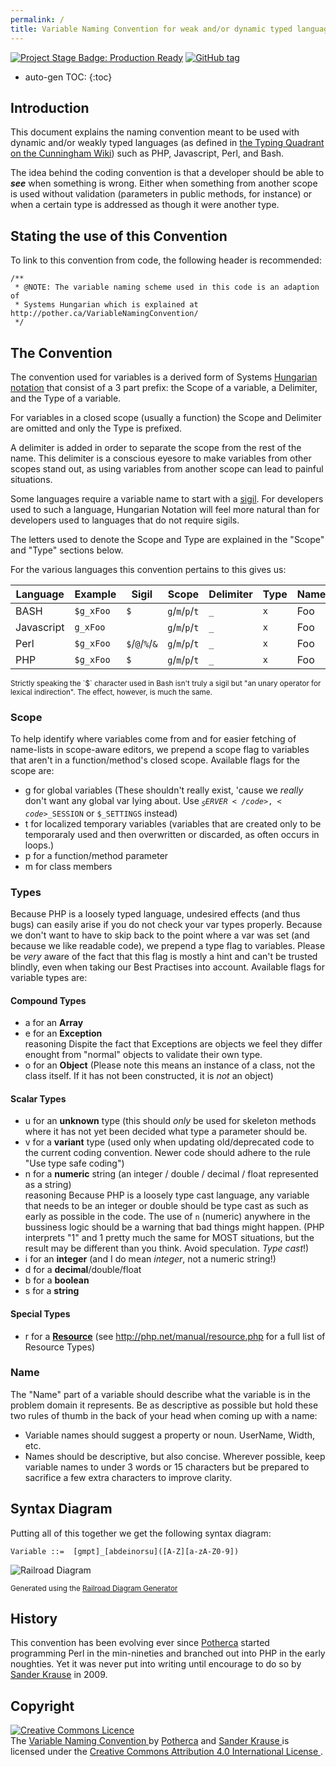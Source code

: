 ```yaml
---
permalink: /
title: Variable Naming Convention for weak and/or dynamic typed languages
---
```


[![Project Stage Badge: Production Ready][project-stage-image]][project-stage-badge]
[![GitHub tag][GitHub tag badge]][GitHub latest release]

* auto-gen TOC:
{:toc}

## Introduction

This document explains the naming convention meant to be used with 
dynamic and/or weakly typed languages (as defined in [the Typing 
Quadrant on the Cunningham Wiki]) such as PHP, Javascript, Perl, and Bash.

The idea behind the coding convention is that a developer should be able 
to _**see**_ when something is wrong. Either when something from another 
scope is used without validation (parameters in public methods, for 
instance) or when a certain type is addressed as though it were another 
type.

## Stating the use of this Convention

To link to this convention from code, the following header is recommended:

    /**
     * @NOTE: The variable naming scheme used in this code is an adaption of
     * Systems Hungarian which is explained at http://pother.ca/VariableNamingConvention/
     */

## The Convention

The convention used for variables is a derived form of Systems 
[Hungarian notation] that consist of a 3 part prefix: the Scope of a 
variable, a Delimiter, and the Type of a variable.

For variables in a closed scope (usually a function) the Scope and 
Delimiter are omitted and only the Type is prefixed. 

A delimiter is added in order to separate the scope from the rest of the 
name. This delimiter is a conscious eyesore to make variables from other 
scopes stand out, as using variables from another scope can lead to 
painful situations. 

Some languages require a variable name to start with a [sigil]. For 
developers used to such a language, Hungarian Notation will feel more 
natural than for developers used to languages that do not require sigils.

The letters used to denote the Scope and Type are explained in the 
"Scope" and "Type" sections below.

For the various languages this convention pertains to this gives us:

|  Language  |  Example  |      Sigil       |       Scope     |  Delimiter  |  Type  | Name |
| ---------- | --------- | ---------------- | --------------- | ----------- | ------ | ---- |
| BASH       | `$g_xFoo` | `$`              | `g`/`m`/`p`/`t` | `_`         | `x`    | Foo  |
| Javascript | `g_xFoo`  |                  | `g`/`m`/`p`/`t` | `_`         | `x`    | Foo  |
| Perl       | `$g_xFoo` | `$`/`@`/`%`/`&`  | `g`/`m`/`p`/`t` | `_`         | `x`    | Foo  |
| PHP        | `$g_xFoo` | `$`              | `g`/`m`/`p`/`t` | `_`         | `x`    | Foo  |

<small>
    Strictly speaking the `$` character used in Bash isn't truly a sigil 
    but  "an unary operator for lexical indirection". The effect, 
    however, is much the same.
</small>

### Scope

To help identify where variables come from and for easier
fetching of name-lists in scope-aware editors, we prepend a
scope flag to variables that aren't in a function/method's closed scope.
Available flags for the scope are:

- <span class="main">g</span> for global variables <span
        class="small">(These shouldn't really exist, 'cause we <em>really</em>
    don't want any global var lying about. Use <code>$_SERVER</code>, <code>$_SESSION</code> or <code>$_SETTINGS</code>
    instead) </span>
- <span class="main">t</span> for localized temporary variables
  <span class="small">(variables that are created only to be
  temporaraly used and then overwritten or discarded, as often occurs in
  loops.)
- <span class="main">p</span> for a function/method parameter
- <span class="main">m</span> for class members

### Types

Because PHP is a loosely typed language, undesired effects (and
thus bugs) can easily arise if you do not check your var types properly.
Because we don't want to have to skip back to the point where a var was
set (and because we like readable code), we prepend a type flag to
variables. Please be <em>very</em> aware of the fact that this flag is
mostly a <span class="">hint</span> and can't be trusted blindly,
even when taking our Best Practises into account. Available flags for
variable types are:

#### Compound Types

- <span class="main">a</span> for an <strong>Array</strong>
- <span class="main">e</span> for an <strong>Exception</strong>
  <div class="reasoning"><span class="handle">reasoning</span>
  <span>
  Dispite the fact that Exceptions are objects we feel they differ
  enought from "normal" objects to validate their own type.
  </span>
  </div>
- <span class="main">o</span> for an <strong>Object</strong> <span
  class="small">(Please
  note this means an instance of a class, not the class itself. If it has
  not been constructed, it is <em>not</em> an object)</span>

#### Scalar Types

- <span class="main">u</span> for an
    <strong>unknown</strong> type <span
        class="small">(this should <em>only</em> be used for skeleton
    methods where it has not yet been decided what type a parameter should
    be.</span>
- <span class="main">v</span> for a
    <strong>variant</strong> type <span
        class="small">(used only when updating old/deprecated code to
    the current coding convention. Newer code should adhere to the rule
    "Use type safe coding") </span>
- <span class="main">n</span> for a <strong>numeric</strong> string (an
                                integer /
                                double / decimal / float represented as a
                                string)
    <div class="reasoning"><span class="handle">reasoning</span> <span>Because
    PHP is a loosely type cast language, any variable that needs to be an
    integer or double should be type cast as such as early as possible in the
    code. The use of <code>n</code> (numeric) anywhere in the bussiness logic
    should be a warning that bad things might happen. (PHP interprets "1" and 1
    pretty much the same for MOST situations, but the result may be different
    than you think. Avoid speculation. <em>Type cast</em>!)</span></div>
- <span class="main">i</span> for an <strong>integer</strong> <span
        class="small">(and
    I do mean <em>integer</em>, not a numeric string!)</span>
- <span class="main">d</span> for a <strong>decimal</strong>/double/float
- <span class="main">b</span> for a <strong>boolean</strong>
- <span class="main">s</span> for a <strong>string</strong>

#### Special Types

- <span class="main">r</span> for a <a
    href="http://php.net/manual/language.types.resource.php"><strong>Resource</strong></a>
<span class="small">(see <a
        href="http://php.net/manual/resource.php">http://php.net/manual/resource.php</a>
for a full list of Resource Types)</span>

### Name

The "Name" part of a variable should describe what the variable is in 
the problem domain it represents. Be as descriptive as possible but 
hold these two rules of thumb in the back of your head when coming up
with a name:

- Variable names should suggest a property or noun. UserName, Width, etc.
- Names should be descriptive, but also concise. Wherever possible, keep 
variable names to under 3 words or 15 characters but  be prepared to 
sacrifice a few extra characters to improve clarity.

##  Syntax Diagram

Putting all of this together we get the following syntax diagram:

    Variable ::=  [gmpt]_[abdeinorsu]([A-Z][a-zA-Z0-9])

![Railroad Diagram][Railroad Diagram]

<sup>Generated using the [Railroad Diagram Generator]</sup>

## History

This convention has been evolving ever since [Potherca] started 
programming Perl in the min-nineties and branched out into PHP in the 
early noughties. Yet it was never put into writing until encourage to do 
so by [Sander Krause] in 2009.

## Copyright

<p class="created-by">
    <a rel="license" href="http://creativecommons.org/licenses/by/4.0/">
        <img alt="Creative Commons Licence" style="border-width:0" src="http://i.creativecommons.org/l/by/4.0/88x31.png" />
    </a><br />
    The <span xmlns:dct="http://purl.org/dc/terms/" href="http://purl.org/dc/dcmitype/Text" property="dct:title" rel="dct:type">
        <a xmlns:dct="http://purl.org/dc/terms/" href="http://pother.ca/VariableNamingConvention/" rel="dct:source">
            Variable Naming Convention
        </a>
    </span> by
    <a xmlns:cc="http://creativecommons.org/ns#" property="cc:attributionName" rel="cc:attributionURL"
       href="http://pother.ca/" class="potherca"
    >Potherca</a> and
    <a xmlns:cc="http://creativecommons.org/ns#" href="https://twitter.com/sanderkrause" property="cc:attributionName" rel="cc:attributionURL">
        Sander Krause
    </a> is licensed under the
    <a rel="license" href="http://creativecommons.org/licenses/by/4.0/">
        Creative Commons Attribution 4.0 International License
    </a>
    .
</p>

[project-stage-badge]: http://bl.ocks.org/potherca/raw/a2ae67caa3863a299ba0
[project-stage-image]: http://img.shields.io/badge/Project%20Stage-Production%20Ready-brightgreen.svg 
[GitHub tag badge]: https://img.shields.io/github/tag/potherca/VariableNamingConvention.svg
[GitHub latest release]: https://github.com/Potherca/VariableNamingConvention/releases/latest
[Hungarian notation]: http://en.wikipedia.org/wiki/Hungarian_notation
[sigil]: https://en.wikipedia.org/wiki/Sigil_(computer_programming)
[the Typing Quadrant on the Cunningham Wiki]: http://c2.com/cgi/wiki?TypingQuadrant
[Potherca]: http://pother.ca/
[Sander Krause]: https://twitter.com/sanderkrause
[Railroad Diagram Generator]: http://bottlecaps.de/rr/ui
[Railroad Diagram]: http://pother.ca/VariableNamingConvention/syntax-diagram.svg

